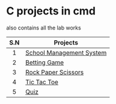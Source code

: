 # C projects in cmd

also contains all the lab works

| S.N | Projects                                                                                               |
| :-: | ------------------------------------------------------------------------------------------------------ |
|  1  | [School Management System](https://github.com/sthsuyash/C-projects/tree/main/school-Management-System) |
|  2  | [Betting Game](https://github.com/sthsuyash/C-projects/tree/main/Betting_game)                         |
|  3  | [Rock Paper Scissors](https://github.com/sthsuyash/C-projects/tree/main/rock-paper-scissors)           |
|  4  | [Tic Tac Toe](https://github.com/sthsuyash/C-projects/tree/main/tic-tac-toe)                           |
|  5  | [Quiz](https://github.com/sthsuyash/C-projects/tree/main/Quiz_C)                                       |
